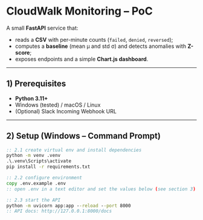 # CloudWalk Monitoring – PoC

A small **FastAPI** service that:
- reads a **CSV** with per-minute counts (`failed`, `denied`, `reversed`);
- computes a **baseline** (mean μ and std σ) and detects anomalies with **Z-score**;
- exposes endpoints and a simple **Chart.js dashboard**.

---

## 1) Prerequisites

- **Python 3.11+**
- Windows (tested) / macOS / Linux
- (Optional) Slack Incoming Webhook URL

---

## 2) Setup (Windows – Command Prompt)

```bat
:: 2.1 create virtual env and install dependencies
python -m venv .venv
.\.venv\Scripts\activate
pip install -r requirements.txt

:: 2.2 configure environment
copy .env.example .env
:: open .env in a text editor and set the values below (see section 3)

:: 2.3 start the API
python -m uvicorn app:app --reload --port 8000
:: API docs: http://127.0.0.1:8000/docs
